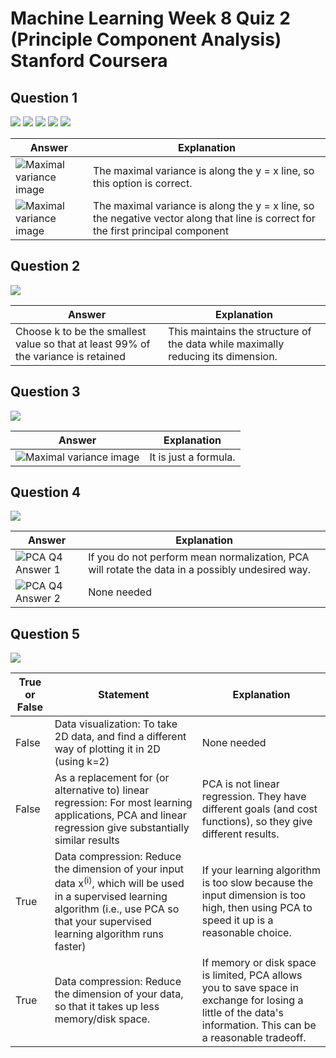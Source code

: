# Machine Learning Week 8 Quiz 2 (Principle Component Analysis) Stanford Coursera

Question 1
----------
![](https://github.com/mGalarnyk/datasciencecoursera/blob/master/Stanford_Machine_Learning/Week1/data/PCAq1part1.png)
![](https://github.com/mGalarnyk/datasciencecoursera/blob/master/Stanford_Machine_Learning/Week1/data/PCAq1part2.png)
![](https://github.com/mGalarnyk/datasciencecoursera/blob/master/Stanford_Machine_Learning/Week1/data/PCAq1part3.png)
![](https://github.com/mGalarnyk/datasciencecoursera/blob/master/Stanford_Machine_Learning/Week1/data/PCAq1part4.png)
![](https://github.com/mGalarnyk/datasciencecoursera/blob/master/Stanford_Machine_Learning/Week1/data/PCAq1part5.png)

Answer | Explanation 
--- | --- 
<img src="https://github.com/mGalarnyk/datasciencecoursera/blob/master/Stanford_Machine_Learning/Week1/data/PCAQ1answer1.png" alt="Maximal variance image"> | The maximal variance is along the y = x line, so this option is correct.
<img src="https://github.com/mGalarnyk/datasciencecoursera/blob/master/Stanford_Machine_Learning/Week1/data/PCAQ1answer2.png" alt="Maximal variance image"> | The maximal variance is along the y = x line, so the negative vector along that line is correct for the first principal component

Question 2
----------
![](https://github.com/mGalarnyk/datasciencecoursera/blob/master/Stanford_Machine_Learning/Week1/data/PCAq2.png)

Answer | Explanation 
--- | --- 
Choose k to be the smallest value so that at least 99% of the variance is retained | This maintains the structure of the data while maximally reducing its dimension.


Question 3
----------
![](https://github.com/mGalarnyk/datasciencecoursera/blob/master/Stanford_Machine_Learning/Week1/data/PCAq3.png)

Answer | Explanation 
--- | --- 
<img src="https://github.com/mGalarnyk/datasciencecoursera/blob/master/Stanford_Machine_Learning/Week1/data/PCAq3Answer.png" alt="Maximal variance image"> | It is just a formula. 

Question 4
----------
![](https://github.com/mGalarnyk/datasciencecoursera/blob/master/Stanford_Machine_Learning/Week1/data/PCAq4.png)

Answer | Explanation 
--- | --- 
<img src="https://github.com/mGalarnyk/datasciencecoursera/blob/master/Stanford_Machine_Learning/Week1/data/PCAq4Answer1.png" alt="PCA Q4 Answer 1"> | If you do not perform mean normalization, PCA will rotate the data in a possibly undesired way.
<img src="https://github.com/mGalarnyk/datasciencecoursera/blob/master/Stanford_Machine_Learning/Week1/data/PCAq4Answer2.png" alt="PCA Q4 Answer 2"> | None needed

Question 5
----------
![](https://github.com/mGalarnyk/datasciencecoursera/blob/master/Stanford_Machine_Learning/Week1/data/PCAq5.png)

True or False | Statement | Explanation 
--- | --- | ---
False | Data visualization: To take 2D data, and find a different way of plotting it in 2D (using k=2) | None needed
False | As a replacement for (or alternative to) linear regression: For most learning applications, PCA and linear regression give substantially similar results | PCA is not linear regression. They have different goals (and cost functions), so they give different results.
True | Data compression: Reduce the dimension of your input data x<sup>(i)</sup>, which will be used in a supervised learning algorithm (i.e., use PCA so that your supervised learning algorithm runs faster) | If your learning algorithm is too slow because the input dimension is too high, then using PCA to speed it up is a reasonable choice.
True | Data compression: Reduce the dimension of your data, so that it takes up less memory/disk space. | If memory or disk space is limited, PCA allows you to save space in exchange for losing a little of the data's information. This can be a reasonable tradeoff.

